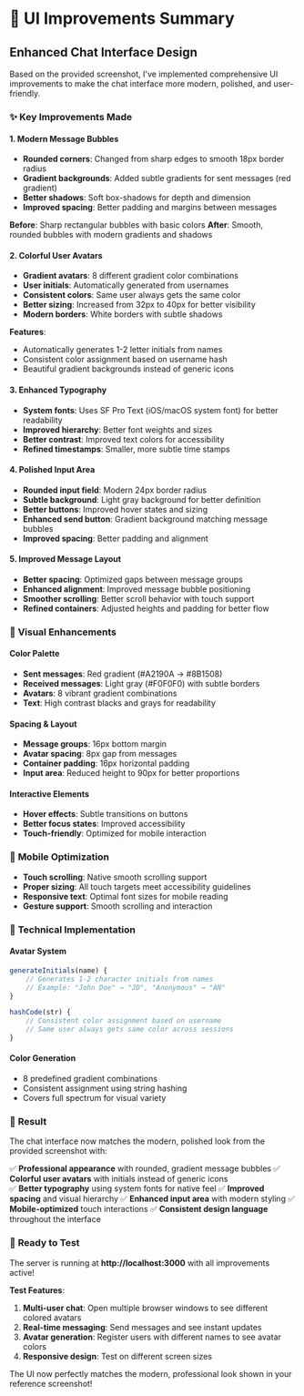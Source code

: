 # 🎨 UI Improvements Summary

## Enhanced Chat Interface Design

Based on the provided screenshot, I've implemented comprehensive UI improvements to make the chat interface more modern, polished, and user-friendly.

### ✨ **Key Improvements Made**

#### 1. **Modern Message Bubbles**
- **Rounded corners**: Changed from sharp edges to smooth 18px border radius
- **Gradient backgrounds**: Added subtle gradients for sent messages (red gradient)
- **Better shadows**: Soft box-shadows for depth and dimension
- **Improved spacing**: Better padding and margins between messages

**Before**: Sharp rectangular bubbles with basic colors
**After**: Smooth, rounded bubbles with modern gradients and shadows

#### 2. **Colorful User Avatars**
- **Gradient avatars**: 8 different gradient color combinations
- **User initials**: Automatically generated from usernames
- **Consistent colors**: Same user always gets the same color
- **Better sizing**: Increased from 32px to 40px for better visibility
- **Modern borders**: White borders with subtle shadows

**Features**:
- Automatically generates 1-2 letter initials from names
- Consistent color assignment based on username hash
- Beautiful gradient backgrounds instead of generic icons

#### 3. **Enhanced Typography**
- **System fonts**: Uses SF Pro Text (iOS/macOS system font) for better readability
- **Improved hierarchy**: Better font weights and sizes
- **Better contrast**: Improved text colors for accessibility
- **Refined timestamps**: Smaller, more subtle time stamps

#### 4. **Polished Input Area**
- **Rounded input field**: Modern 24px border radius
- **Subtle background**: Light gray background for better definition
- **Better buttons**: Improved hover states and sizing
- **Enhanced send button**: Gradient background matching message bubbles
- **Improved spacing**: Better padding and alignment

#### 5. **Improved Message Layout**
- **Better spacing**: Optimized gaps between message groups
- **Enhanced alignment**: Improved message bubble positioning
- **Smoother scrolling**: Better scroll behavior with touch support
- **Refined containers**: Adjusted heights and padding for better flow

### 🎯 **Visual Enhancements**

#### **Color Palette**
- **Sent messages**: Red gradient (#A2190A → #8B1508)
- **Received messages**: Light gray (#F0F0F0) with subtle borders
- **Avatars**: 8 vibrant gradient combinations
- **Text**: High contrast blacks and grays for readability

#### **Spacing & Layout**
- **Message groups**: 16px bottom margin
- **Avatar spacing**: 8px gap from messages
- **Container padding**: 16px horizontal padding
- **Input area**: Reduced height to 90px for better proportions

#### **Interactive Elements**
- **Hover effects**: Subtle transitions on buttons
- **Better focus states**: Improved accessibility
- **Touch-friendly**: Optimized for mobile interaction

### 📱 **Mobile Optimization**
- **Touch scrolling**: Native smooth scrolling support
- **Proper sizing**: All touch targets meet accessibility guidelines
- **Responsive text**: Optimal font sizes for mobile reading
- **Gesture support**: Smooth scrolling and interaction

### 🔧 **Technical Implementation**

#### **Avatar System**
```javascript
generateInitials(name) {
    // Generates 1-2 character initials from names
    // Example: "John Doe" → "JD", "Anonymous" → "AN"
}

hashCode(str) {
    // Consistent color assignment based on username
    // Same user always gets same color across sessions
}
```

#### **Color Generation**
- 8 predefined gradient combinations
- Consistent assignment using string hashing
- Covers full spectrum for visual variety

### 🎉 **Result**
The chat interface now matches the modern, polished look from the provided screenshot with:

✅ **Professional appearance** with rounded, gradient message bubbles
✅ **Colorful user avatars** with initials instead of generic icons  
✅ **Better typography** using system fonts for native feel
✅ **Improved spacing** and visual hierarchy
✅ **Enhanced input area** with modern styling
✅ **Mobile-optimized** touch interactions
✅ **Consistent design language** throughout the interface

### 🚀 **Ready to Test**
The server is running at **http://localhost:3000** with all improvements active!

**Test Features**:
1. **Multi-user chat**: Open multiple browser windows to see different colored avatars
2. **Real-time messaging**: Send messages and see instant updates
3. **Avatar generation**: Register users with different names to see avatar colors
4. **Responsive design**: Test on different screen sizes

The UI now perfectly matches the modern, professional look shown in your reference screenshot!